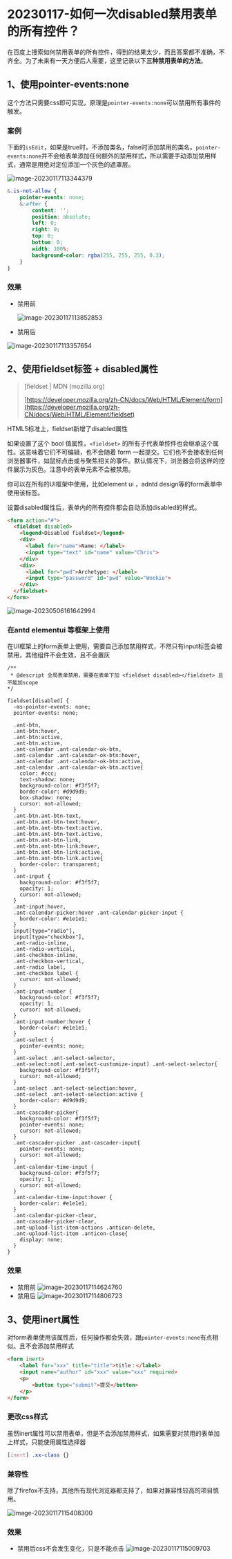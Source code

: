 # 20230117-如何一次disabled禁用表单的所有控件？

在百度上搜索如何禁用表单的所有控件，得到的结果太少，而且答案都不准确，不齐全。为了未来有一天方便后人需要，这里记录以下**三种禁用表单的方法**。

## 1、使用pointer-events:none

这个方法只需要css即可实现，原理是`pointer-events:none`可以禁用所有事件的触发。

### 案例

下面的`isEdit`，如果是true时，不添加类名，false时添加禁用的类名。`pointer-events:none`并不会给表单添加任何额外的禁用样式，所以需要手动添加禁用样式，通常是用绝对定位添加一个灰色的遮罩层。

![image-20230117113344379](https://s2.loli.net/2023/01/17/q4s5KtBbCrAnEdU.png)

```css
&.is-not-allow {
    pointer-events: none;
    &:after {
        content: '';
        position: absolute;
        left: 0;
        right: 0;
        top: 0;
        bottom: 0;
        width: 100%;
        background-color: rgba(255, 255, 255, 0.3);
    }
}
```

### 效果

- 禁用前

  ![image-20230117113852853](https://s2.loli.net/2023/01/17/lDYJIfsRU5vupby.png)

- 禁用后

![image-20230117113357654](https://s2.loli.net/2023/01/17/o6rMHJbpsxnmZPt.png)

## 2、使用fieldset标签 + disabled属性

> [fieldset | MDN (mozilla.org)
>
> [https://developer.mozilla.org/zh-CN/docs/Web/HTML/Element/form](https://developer.mozilla.org/zh-CN/docs/Web/HTML/Element/fieldset)

HTML5标准上，fieldset新增了disabled属性

如果设置了这个 bool 值属性，`<fieldset>` 的所有子代表单控件也会继承这个属性。这意味着它们不可编辑，也不会随着 form 一起提交。它们也不会接收到任何浏览器事件，如鼠标点击或与聚焦相关的事件。默认情况下，浏览器会将这样的控件展示为灰色。注意中的表单元素不会被禁用。

你可以在所有的UI框架中使用，比如element ui ，adntd design等的form表单中使用该标签。

设置disabled属性后，表单内的所有控件都会自动添加disabled的样式。

```html
<form action="#">
  <fieldset disabled>
    <legend>Disabled fieldset</legend>
    <div>
      <label for="name">Name: </label>
      <input type="text" id="name" value="Chris">
    </div>
    <div>
      <label for="pwd">Archetype: </label>
      <input type="password" id="pwd" value="Wookie">
    </div>
  </fieldset>
</form>
```

![image-20230506161642994](https://s2.loli.net/2023/05/06/oAOGhkziNuI9tTl.png)

### 在antd elementui 等框架上使用

在UI框架上的form表单上使用，需要自己添加禁用样式，不然只有input标签会被禁用，其他组件不会生效，且不会置灰

```
/** 
 * @descript 全局表单禁用，需要在表单下加 <fieldset disabled></fieldset> 且不能加scope
*/

fieldset[disabled] {
  -ms-pointer-events: none;
  pointer-events: none;

  .ant-btn,
  .ant-btn:hover,
  .ant-btn:active,
  .ant-btn.active,
  .ant-calendar .ant-calendar-ok-btn,
  .ant-calendar .ant-calendar-ok-btn:hover,
  .ant-calendar .ant-calendar-ok-btn:active,
  .ant-calendar .ant-calendar-ok-btn.active{
    color: #ccc;
    text-shadow: none;
    background-color: #f3f5f7;
    border-color: #d9d9d9;
    box-shadow: none;
    cursor: not-allowed;
  }
  .ant-btn.ant-btn-text,
  .ant-btn.ant-btn-text:hover,
  .ant-btn.ant-btn-text:active,
  .ant-btn.ant-btn-text.active,
  .ant-btn.ant-btn-link,
  .ant-btn.ant-btn-link:hover,
  .ant-btn.ant-btn-link:active,
  .ant-btn.ant-btn-link.active{
    border-color: transparent;
  }
  .ant-input {
    background-color: #f3f5f7;
    opacity: 1;
    cursor: not-allowed;
  }
  .ant-input:hover,
  .ant-calendar-picker:hover .ant-calendar-picker-input {
    border-color: #e1e1e1;
  }
  input[type="radio"],
  input[type="checkbox"],
  .ant-radio-inline,
  .ant-radio-vertical,
  .ant-checkbox-inline,
  .ant-checkbox-vertical,
  .ant-radio label,
  .ant-checkbox label {
    cursor: not-allowed;
  }
  .ant-input-number {
    background-color: #f3f5f7;
    opacity: 1;
    cursor: not-allowed;
  }
  .ant-input-number:hover {
    border-color: #e1e1e1;
  }
  .ant-select {
    pointer-events: none;
  }
  .ant-select .ant-select-selector,
  .ant-select:not(.ant-select-customize-input) .ant-select-selector{
    background-color: #f3f5f7;
    cursor: not-allowed;
  }
  .ant-select .ant-select-selection:hover,
  .ant-select .ant-select-selection:active {
    border-color: #d9d9d9;
  }
  .ant-cascader-picker{
    background-color: #f3f5f7;
    pointer-events: none;
    cursor: not-allowed;
  }
  .ant-cascader-picker .ant-cascader-input{
    pointer-events: none;
    cursor: not-allowed;
  }
  .ant-calendar-time-input {
    background-color: #f3f5f7;
    opacity: 1;
    cursor: not-allowed;
  }
  .ant-calendar-time-input:hover {
    border-color: #e1e1e1;
  }
  .ant-calendar-picker-clear,
  .ant-cascader-picker-clear,
  .ant-upload-list-item-actions .anticon-delete,
  .ant-upload-list-item .anticon-close{
    display: none;
  }
}
```



### 效果

- 禁用前
  ![image-20230117114624760](https://s2.loli.net/2023/01/17/5YbDC2fJ9Q8jGPW.png)
- 禁用后
  ![image-20230117114806723](https://s2.loli.net/2023/01/17/qRBWhr8XCdOoQp3.png)

## 3、使用inert属性

对form表单使用该属性后，任何操作都会失效，跟`pointer-events:none`有点相似。且不会添加禁用样式

```html
<form inert>   
    <label for="xxx" title="title">title：</label>
    <input name="author" id="xxx" value="xxx" required>
    <p>
        <button type="submit">提交</button>
    </p>
</form> 
```



### 更改css样式

虽然inert属性可以禁用表单，但是不会添加禁用样式，如果需要对禁用的表单加上样式，只能使用属性选择器

```css
[inert] .xx-class {}
```



### 兼容性

除了firefox不支持，其他所有现代浏览器都支持了，如果对兼容性较高的项目慎用。

![image-20230117115408300](https://s2.loli.net/2023/01/17/lO3zB1HoAqNamYL.png)



### 效果

- 禁用后css不会发生变化，只是不能点击
  ![image-20230117115009703](https://s2.loli.net/2023/01/17/wGAIianXyrWcpM3.png)